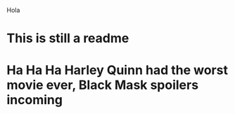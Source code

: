 Hola
# This is still a readme
# Ha Ha Ha Harley Quinn had the worst movie ever, Black Mask spoilers incoming